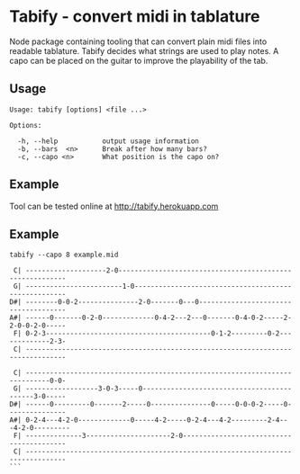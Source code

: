 Tabify - convert midi in tablature
==================================

Node package containing tooling that can convert plain midi files into readable tablature. Tabify decides what strings are used to play notes. A capo can be placed on the guitar to improve the playability of the tab.

Usage
-----

```
Usage: tabify [options] <file ...>

Options:

  -h, --help           output usage information
  -b, --bars  <n>      Break after how many bars?
  -c, --capo <n>       What position is the capo on?
```

Example
-------

Tool can be tested online at http://tabify.herokuapp.com

Example
-------

`tabify --capo 8 example.mid`

````
 C| --------------------2-0---------------------------------------------------------
 G| ------------------------1-0-----------------------------------------------------
D#| --------0-0-2---------------2-0-------0---0-------------------------------------
A#| ------0-------0-2-0-------------0-4-2---2---0-------0-4-0-2-----2-2-0-0-2-0-----
 F| 0-2-3-----------------------------------------0-1-2---------0-2-------------2-3-
 C| --------------------------------------------------------------------------------

 C| ----------------------------------------------------------------------------0-0-
 G| ------------------3-0-3-----0-------------------------------------------3-0-----
D#| ------0---------0-------2-----0---------------0-----0-0-0-2-----0---------------
A#| 0-2-4---4-2-0-------------0-----4-2-----0-2-4---4-2---------2-4---4-2-0---------
 F| --------------3---------------------2-0-----------------------------------------
 C| --------------------------------------------------------------------------------
```

